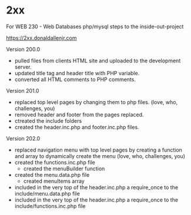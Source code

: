 # 2xx
For WEB 230 - Web Databases
php/mysql steps to the inside-out-project

https://2xx.donaldallenjr.com

Version 200.0
- pulled files from clients HTML site and uploaded to the development server.
- updated title tag and header title with PHP variable.
- converted all HTML comments to PHP comments.

Version 201.0
- replaced top level pages by changing them to php files. (love, who, challenges, you)
- removed header and footer from the pages replaced.
- ctreated the include folders
- created the header.inc.php and footer.inc.php files.

Version 202.0
- replaced navigation menu with top level pages by creating a function and array to dynamically create the menu (love, who, challenges, you)
- created the functions.inc.php file
	- created the menuBuilder function
- created the menu.data.php file
	- created menuItems array
- included in the very top of the header.inc.php a require_once to the include/menu.data.php file
- included in the very top of the header.inc.php a require_once to the include/functions.inc.php file